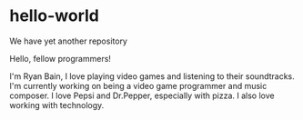 # hello-world
We have yet another repository


Hello, fellow programmers!

I'm Ryan Bain, I love playing video games and listening to their soundtracks. I'm currently working on being a video game programmer and music composer. 
I love Pepsi and Dr.Pepper, especially with pizza.
I also love working with technology.


